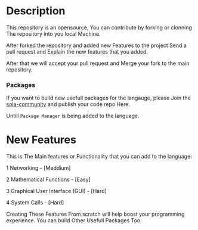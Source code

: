 # Description

This repository is an opensource, You can contribute by forking
or clonning The repository into you local Machine.

After forked the repository and added new Features to the project Send a pull request
and Explain the new features that you added.

After that we will accept your pull request and Merge your fork to the main repository.

### Packages

If you want to build new usefull packages for the langauge, 
please Join the [sola-community](https://github.com/sola-community) and  publish your code repo Here.

Untill `Package Manager` is being added to the language.



# New Features

This is The Main features or Functionality that you can add to the language:

1 Networking   -  [Meddium]

2 Mathematical Functions  -  [Easy]

3 Graphical User Interface (GUI)  -   [Hard]

4 System Calls   -   [Hard]

Creating These Features From scratch will help boost your programming experience.
You can build Other Usefull Packages Too.

